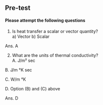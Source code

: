 ## <b> Pre-test</b>
#### Please attempt the following questions

1)	 Is heat transfer a scalar or vector quantity?<br>
a)	Vector
b)	Scalar

Ans. A

2) What are the units of thermal conductivity?<br>
A. J/m² sec

B. J/m °K sec

C. W/m °K

D. Option (B) and (C) above

Ans.  D
